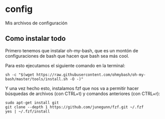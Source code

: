 # config
Mis archivos de configuración

## Como instalar todo
Primero tenemos que instalar oh-my-bash, que es un montón de configuraciones de bash que hacen que bash sea más cool.

Para esto ejecutamos el siguiente comando en la terminal:

```
sh -c "$(wget https://raw.githubusercontent.com/ohmybash/oh-my-bash/master/tools/install.sh -O -)"
```

Y una vez hecho esto, instalamos fzf que nos va a permitir hacer búsquedas de archivos (con CTRL+t) y comandos anteriores (con CTRL+r):

```
sudo apt-get install git
git clone --depth 1 https://github.com/junegunn/fzf.git ~/.fzf
yes | ~/.fzf/install
```

